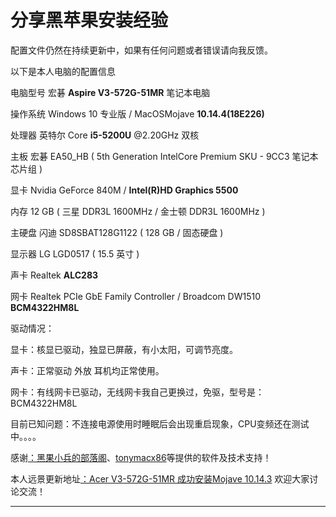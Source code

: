 

# 分享黑苹果安装经验


配置文件仍然在持续更新中，如果有任何问题或者错误请向我反馈。

以下是本人电脑的配置信息

电脑型号                  宏碁 **Aspire V3-572G-51MR** 笔记本电脑

操作系统                 Windows 10 专业版  / MacOSMojave **10.14.4(18E226)**

处理器                    英特尔 Core **i5-5200U** @2.20GHz 双核

主板                       宏碁 EA50_HB ( 5th Generation IntelCore Premium SKU - 9CC3 笔记本芯片组 )

显卡                       Nvidia GeForce 840M /    **Intel(R)HD Graphics 5500**

内存                      12 GB ( 三星 DDR3L 1600MHz / 金士顿 DDR3L 1600MHz )

主硬盘                   闪迪 SD8SBAT128G1122 ( 128 GB / 固态硬盘 )

显示器                   LG LGD0517 ( 15.5 英寸  )

声卡                      Realtek **ALC283**

网卡                      Realtek PCIe GbE Family Controller / Broadcom DW1510 **BCM4322HM8L**


驱动情况：

显卡：核显已驱动，独显已屏蔽，有小太阳，可调节亮度。

声卡：正常驱动 外放 耳机均正常使用。

网卡：有线网卡已驱动，无线网卡我自己更换过，免驱，型号是：BCM4322HM8L

目前已知问题：不连接电源使用时睡眠后会出现重启现象，CPU变频还在测试中。。。。

感谢[：黑果小兵的部落阁](https://blog.daliansky.net/)、[tonymacx86](https://www.tonymacx86.com/)等提供的软件及技术支持！

本人远景更新地址[：Acer V3-572G-51MR 成功安装Mojave 10.14.3](http://bbs.pcbeta.com/viewthread-1809582-1-1.html) 欢迎大家讨论交流！

---
